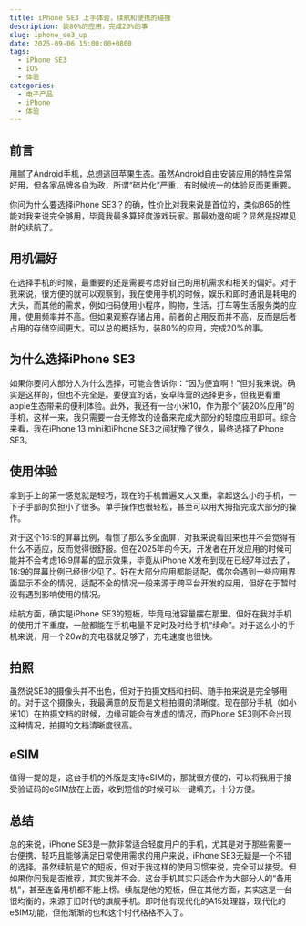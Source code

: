 ```yaml
---
title: iPhone SE3 上手体验，续航和便携的碰撞
description: 装80%的应用，完成20%的事
slug: iphone_se3_up
date: 2025-09-06 15:00:00+0800
tags:
  - iPhone SE3
  - iOS
  - 体验
categories:
  - 电子产品
  - iPhone
  - 体验  
---
```


## 前言

用腻了Android手机，总想逃回苹果生态。虽然Android自由安装应用的特性异常好用，但各家品牌各自为政，所谓“碎片化”严重，有时候统一的体验反而更重要。

你问为什么要选择iPhone SE3？的确，性价比对我来说是首位的，类似865的性能对我来说完全够用，毕竟我最多算轻度游戏玩家。那最劝退的呢？显然是捉襟见肘的续航了。

## 用机偏好

在选择手机的时候，最重要的还是需要考虑好自己的用机需求和相关的偏好。对于我来说，很方便的就可以观察到，我在使用手机的时候，娱乐和即时通讯是耗电的大头，而其他的需求，例如扫码使用小程序，购物，生活，打车等生活服务类的应用，使用频率并不高。但如果观察存储占用，前者的占用反而并不高，反而是后者占用的存储空间更大。可以总的概括为，装80%的应用，完成20%的事。

## 为什么选择iPhone SE3

如果你要问大部分人为什么选择，可能会告诉你：“因为便宜啊！”但对我来说。确实是这样的，但也不完全是。要便宜的话，安卓阵营的选择更多，但我更看重apple生态带来的便利体验。此外，我还有一台小米10，作为那个”装20%应用”的手机，这样一来，我只需要一台无修改的设备来完成大部分的轻度应用即可。综合来看，我在iPhone 13 mini和iPhone SE3之间犹豫了很久，最终选择了iPhone SE3。

## 使用体验

拿到手上的第一感觉就是轻巧，现在的手机普遍又大又重，拿起这么小的手机，一下子手部的负担小了很多。单手操作也很轻松，甚至可以用大拇指完成大部分的操作。

对于这个16:9的屏幕比例，看惯了那么多全面屏，对我来说看回来也并不会觉得有什么不适应，反而觉得很舒服。但在2025年的今天，开发者在开发应用的时候可能并不会考虑16:9屏幕的显示效果，毕竟从iPhone X发布到现在已经7年过去了，16:9的屏幕比例已经很少见了。好在大部分应用都能适配，偶尔会遇到一些应用界面显示不全的情况，适配不全的情况一般来源于跨平台开发的应用，但好在于暂时没有遇到影响使用的情况。

续航方面，确实是iPhone SE3的短板，毕竟电池容量摆在那里。但好在我对手机的使用并不重度，一般都能在手机电量不足时及时给手机“续命”。对于这么小的手机来说，用一个20w的充电器就足够了，充电速度也很快。

## 拍照

虽然说SE3的摄像头并不出色，但对于拍摄文档和扫码、随手拍来说是完全够用的。对于这个摄像头，我最满意的反而是文档拍摄的清晰度。现在部分手机（如小米10）在拍摄文档的时候，边缘可能会有发虚的情况，而iPhone SE3则不会出现这种情况，拍摄的文档清晰度很高。

## eSIM

值得一提的是，这台手机的外版是支持eSIM的，那就很方便的，可以将我用于接受验证码的eSIM放在上面，收到短信的时候可以一键填充，十分方便。

## 总结

总的来说，iPhone SE3是一款非常适合轻度用户的手机，尤其是对于那些需要一台便携、轻巧且能够满足日常使用需求的用户来说，iPhone SE3无疑是一个不错的选择。虽然续航是它的短板，但对于我这样的使用习惯来说，完全可以接受。但如果你问我是否推荐，其实我并不会。这台手机其实只适合作为大部分人的“备用机”，甚至连备用机都不能上榜。续航是他的短板，但在其他方面，其实这是一台很均衡的，来源于旧时代的旗舰手机。即时他有现代化的A15处理器，现代化的eSIM功能，但他渐渐的也和这个时代格格不入了。
